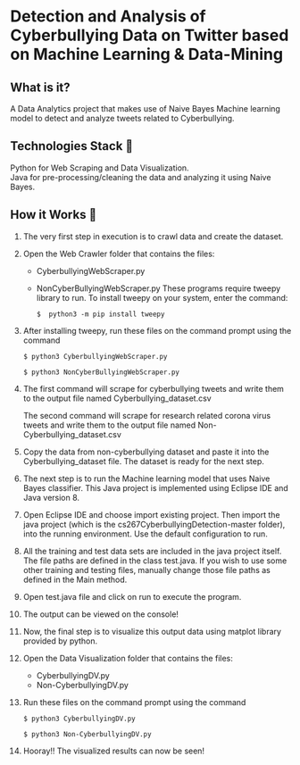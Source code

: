 # Detection and Analysis of Cyberbullying Data on Twitter based on Machine Learning & Data-Mining


## What is it? 
A Data Analytics project that makes use of Naive Bayes Machine learning model to detect and analyze tweets related to Cyberbullying.

## Technologies Stack :wrench:
Python for Web Scraping and Data Visualization.\
Java for pre-processing/cleaning the data and analyzing it using Naive Bayes.


## How it Works :telescope:

1. The very first step in execution is to crawl data and create the dataset.



2. Open the Web Crawler folder that contains the files:
	- CyberbullyingWebScraper.py
	- NonCyberBullyingWebScraper.py
	  These programs require tweepy library to run. To install tweepy on your system, enter the command: 
	  
	  ```	
	  $  python3 -m pip install tweepy
	  ```


3. After installing tweepy, run these files on the command prompt using the command
	```
	$ python3 CyberbullyingWebScraper.py
	```
	
	```
	$ python3 NonCyberBullyingWebScraper.py
	```



4. The first command will scrape for cyberbullying tweets and write them to the output file named Cyberbullying_dataset.csv
  
   The second command will scrape for research related corona virus tweets and write them to the output file named Non-Cyberbullying_dataset.csv



5. Copy the data from non-cyberbullying dataset and paste it into the Cyberbullying_dataset file. The dataset is ready for the next step.



6. The next step is to run the Machine learning model that uses Naive Bayes classifier. This Java project is implemented using Eclipse IDE and Java version 8.



7. Open Eclipse IDE and choose import existing project. Then import the java project (which is the cs267CyberbullyingDetection-master folder), into the running environment. Use the default configuration to run.



8. All the training and test data sets are included in the java project itself. The file paths are defined in the class test.java. If you wish to use some other training and testing files, manually change those file paths as defined in the Main method. 



9. Open test.java file and click on run to execute the program.



10. The output can be viewed on the console!



11. Now, the final step is to visualize this output data using matplot library provided by python.



12. Open the Data Visualization folder that contains the files:
	- CyberbullyingDV.py
	- Non-CyberbullyingDV.py



13. Run these files on the command prompt using the command
	``` 
	$ python3 CyberbullyingDV.py
	```
	``` 
	$ python3 Non-CyberbullyingDV.py
	```



14. Hooray!! The visualized results can now be seen!
